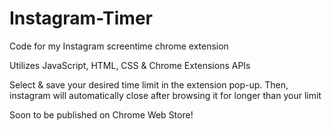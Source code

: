 # Instagram-Timer
Code for my Instagram screentime chrome extension

Utilizes JavaScript, HTML, CSS & Chrome Extensions APIs


Select & save your desired time limit in the extension pop-up. Then, instagram will automatically close after browsing it for longer than your limit

Soon to be published on Chrome Web Store!
